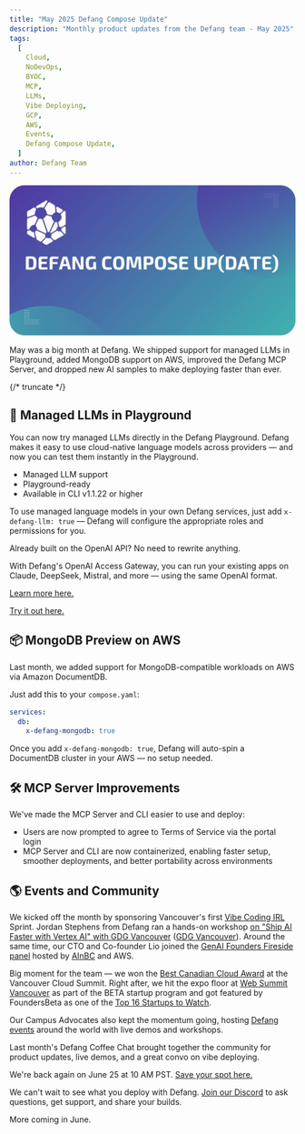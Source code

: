```yaml
---
title: "May 2025 Defang Compose Update"
description: "Monthly product updates from the Defang team - May 2025"
tags:
  [
    Cloud,
    NoDevOps,
    BYOC,
    MCP,
    LLMs,
    Vibe Deploying,
    GCP,
    AWS,
    Events,
    Defang Compose Update,
  ]
author: Defang Team
---
```


![Defang Compose Update](/img/defang-compose-update.webp)

May was a big month at Defang. We shipped support for managed LLMs in Playground, added MongoDB support on AWS, improved the Defang MCP Server, and dropped new AI samples to make deploying faster than ever.

{/* truncate */}

## 🚀 Managed LLMs in Playground

You can now try managed LLMs directly in the Defang Playground.
Defang makes it easy to use cloud-native language models across providers — and now you can test them instantly in the Playground.

- Managed LLM support
- Playground-ready
- Available in CLI v1.1.22 or higher

To use managed language models in your own Defang services, just add `x-defang-llm: true` — Defang will configure the appropriate roles and permissions for you.

Already built on the OpenAI API? No need to rewrite anything.

With Defang's OpenAI Access Gateway, you can run your existing apps on Claude, DeepSeek, Mistral, and more — using the same OpenAI format.

[Learn more here.](/docs/concepts/managed-llms/managed-language-models)

[Try it out here.](https://github.com/DefangLabs/samples/tree/main/samples/managed-llm)

## 📦 MongoDB Preview on AWS

Last month, we added support for MongoDB-compatible workloads on AWS via Amazon DocumentDB.

Just add this to your `compose.yaml`:

```yaml
services:
  db:
    x-defang-mongodb: true
```

Once you add `x-defang-mongodb: true`, Defang will auto-spin a DocumentDB cluster in your AWS — no setup needed.

## 🛠 MCP Server Improvements

We've made the MCP Server and CLI easier to use and deploy:

- Users are now prompted to agree to Terms of Service via the portal login
- MCP Server and CLI are now containerized, enabling faster setup, smoother deployments, and better portability across environments

## 🌎 Events and Community

We kicked off the month by sponsoring Vancouver's first [Vibe Coding IRL](https://www.linkedin.com/feed/update/urn:li:activity:7336086817357606914) Sprint. Jordan Stephens from Defang ran a hands-on workshop [on "Ship AI Faster with Vertex AI" with GDG Vancouver](https://www.linkedin.com/posts/gdgyvr_gdgvancouver-buildwithai2025-vertexai-activity-7334288539473334272-LHBl) ([GDG Vancouver](https://gdg.community.dev/gdg-vancouver/)). Around the same time, our CTO and Co-founder Lio joined the [GenAI Founders Fireside panel](https://www.linkedin.com/posts/jenniferyli_genai-founders-fireside-networking-luma-activity-7330702064706117634-D7Hl) hosted by [AInBC](https://ainbc.ai/) and AWS.

Big moment for the team — we won the [Best Canadian Cloud Award](https://www.linkedin.com/feed/update/urn:li:activity:7333554571568435200) at the Vancouver Cloud Summit. Right after, we hit the expo floor at [Web Summit Vancouver](https://www.linkedin.com/posts/defanglabs_defang-websummit-websummitvancouver-activity-7333898557185302528-Rvsm) as part of the BETA startup program and got featured by FoundersBeta as one of the [Top 16 Startups to Watch](https://thefounderspress.com/web-summit-vancouver-top-companies-to-watch-in-2025/).

Our Campus Advocates also kept the momentum going, hosting [Defang events](https://www.linkedin.com/feed/update/urn:li:activity:7334554265056636928) around the world with live demos and workshops.

Last month's Defang Coffee Chat brought together the community for product updates, live demos, and a great convo on vibe deploying.

We're back again on June 25 at 10 AM PST. [Save your spot here.](https://lu.ma/bamhymdq)

We can't wait to see what you deploy with Defang. [Join our Discord](http://s.defang.io/discord) to ask questions, get support, and share your builds.

More coming in June.
